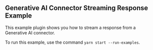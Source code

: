 ## Generative AI Connector Streaming Response Example

This example plugin shows you how to stream a response from a Generative AI connector.

To run this example, use the command `yarn start --run-examples`.